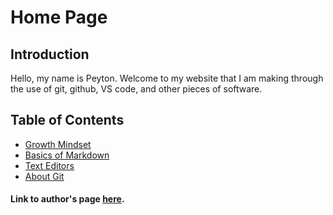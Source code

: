 # Home Page

## Introduction

Hello, my name is Peyton. Welcome to my website that I am making through the use of git, github, VS code, and other pieces of software.

## Table of Contents

- [Growth Mindset](growth-mindset.md)
- [Basics of Markdown](the-basics.md)
- [Text Editors](text-editors.md)
- [About Git](git-info.md)



#### Link to author's page [here](https://github.com/Peyton-Cysewski).